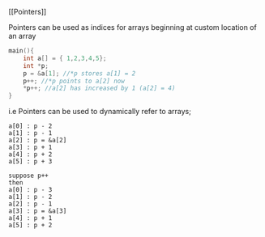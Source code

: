 [[Pointers]]

Pointers can be used as indices for arrays beginning at custom location of an array
```c
main(){
	int a[] = { 1,2,3,4,5};
	int *p;
	p = &a[1]; //*p stores a[1] = 2
	p++; //*p points to a[2] now
	*p++; //a[2] has increased by 1 (a[2] = 4)
}
```
i.e Pointers can be used to dynamically refer to arrays;
```
a[0] : p - 2
a[1] : p - 1
a[2] : p = &a[2] 
a[3] : p + 1
a[4] : p + 2
a[5] : p + 3

suppose p++
then
a[0] : p - 3
a[1] : p - 2
a[2] : p - 1
a[3] : p = &a[3]
a[4] : p + 1
a[5] : p + 2
```